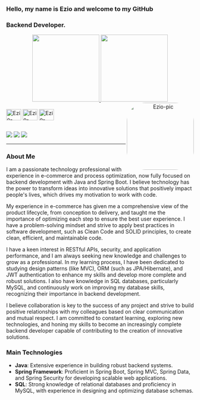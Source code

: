 ### Hello, my name is Ezio and welcome to my GitHub
### Backend Developer.

<div align="center">
  <a href="https://github.com/eziocdl">
    <img height="180em" src="https://github-readme-stats.vercel.app/api?username=eziocdl&show_icons=true&theme=dark&include_all_commits=true&count_private=true"/>
    <img height="180em" src="https://github-readme-stats.vercel.app/api/top-langs/?username=eziocdl&layout=compact&langs_count=7&theme=dark"/>
  </a>
  <img align="right" alt="Ezio-pic" height="180" style="border-radius:50px;" src="https://www.imagenspng.com.br/wp-content/uploads/2015/02/super-mario-mario-11.png">
</div>

<div style="display: inline_block"><br>
  <img align="center" alt="Ezio-Java" height="30" width="40" src="https://cdn.jsdelivr.net/gh/devicons/devicon/icons/java/java-original.svg">
  <img align="center" alt="Ezio-Spring" height="30" width="40" src="https://cdn.jsdelivr.net/gh/devicons/devicon/icons/spring/spring-original.svg">
  <img align="center" alt="Ezio-SQL" height="30" width="40" src="https://cdn.jsdelivr.net/gh/devicons/devicon/icons/mysql/mysql-original.svg">
</div>

##

<div>
  <a href="https://instagram.com/ezio_cintra" target="_blank"><img src="https://img.shields.io/badge/-Instagram-%23E4405F?style=for-the-badge&logo=instagram&logoColor=white" target="_blank"></a>
  <a href="mailto:eziocdl@gmail.com"><img src="https://img.shields.io/badge/-Gmail-%23333?style=for-the-badge&logo=gmail&logoColor=white" target="_blank"></a>
  <a href="https://www.linkedin.com/in/ezio-lima/" target="_blank"><img src="https://img.shields.io/badge/-LinkedIn-%230077B5?style=for-the-badge&logo=linkedin&logoColor=white" target="_blank"></a>
</div>

---

### About Me

I am a passionate technology professional with experience in e-commerce and process optimization, now fully focused on backend development with Java and Spring Boot. I believe technology has the power to transform ideas into innovative solutions that positively impact people's lives, which drives my motivation to work with code.

My experience in e-commerce has given me a comprehensive view of the product lifecycle, from conception to delivery, and taught me the importance of optimizing each step to ensure the best user experience. I have a problem-solving mindset and strive to apply best practices in software development, such as Clean Code and SOLID principles, to create clean, efficient, and maintainable code.

I have a keen interest in RESTful APIs, security, and application performance, and I am always seeking new knowledge and challenges to grow as a professional. In my learning process, I have been dedicated to studying design patterns (like MVC), ORM (such as JPA/Hibernate), and JWT authentication to enhance my skills and develop more complete and robust solutions. I also have knowledge in SQL databases, particularly MySQL, and continuously work on improving my database skills, recognizing their importance in backend development.

I believe collaboration is key to the success of any project and strive to build positive relationships with my colleagues based on clear communication and mutual respect. I am committed to constant learning, exploring new technologies, and honing my skills to become an increasingly complete backend developer capable of contributing to the creation of innovative solutions.

### Main Technologies
- **Java**: Extensive experience in building robust backend systems.
- **Spring Framework**: Proficient in Spring Boot, Spring MVC, Spring Data, and Spring Security for developing scalable web applications.
- **SQL**: Strong knowledge of relational databases and proficiency in MySQL, with experience in designing and optimizing database schemas.


